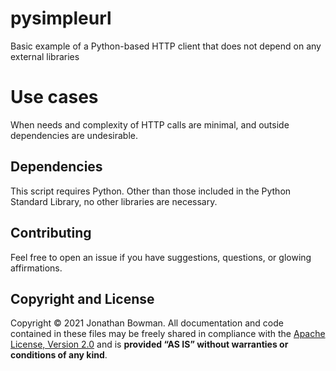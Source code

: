 # pysimpleurl

Basic example of a Python-based HTTP client that does not depend on any external libraries

# Use cases

When needs and complexity of HTTP calls are minimal, and outside dependencies are undesirable.

## Dependencies

This script requires Python. Other than those included in the Python Standard Library, no other libraries are necessary.

## Contributing

Feel free to open an issue if you have suggestions, questions, or glowing affirmations.

## Copyright and License

Copyright © 2021 Jonathan Bowman. All documentation and code contained in these files may be freely shared in compliance with the [Apache License, Version 2.0][license] and is **provided “AS IS” without warranties or conditions of any kind**.

[article]: https://dev.to/bowmanjd/
[license]: LICENSE
[apachelicense]: http://www.apache.org/licenses/LICENSE-2.0
